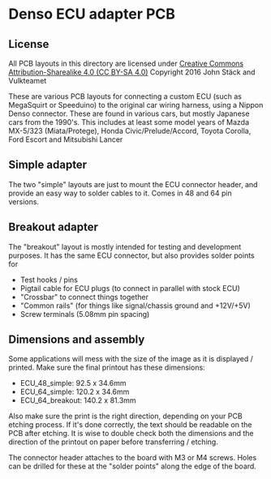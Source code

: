 # Denso ECU adapter PCB

## License
All PCB layouts in this directory are licensed under [Creative Commons Attribution-Sharealike 4.0 (CC BY-SA 4.0)](http://creativecommons.org/licenses/by-sa/4.0/)
Copyright 2016 John Stäck and Vulkteamet

These are various PCB layouts for connecting a custom ECU (such as MegaSquirt or Speeduino) to the original car wiring harness, using a Nippon Denso connector.
These are found in various cars, but mostly Japanese cars from the 1990's. This includes at least some model years of Mazda MX-5/323 (Miata/Protege), Honda Civic/Prelude/Accord, Toyota Corolla, Ford Escort and Mitsubishi Lancer

## Simple adapter
The two "simple" layouts are just to mount the ECU connector header, and provide an easy way to solder cables to it. Comes in 48 and 64 pin versions.

## Breakout adapter
The "breakout" layout is mostly intended for testing and development purposes. It has the same ECU connector, but also provides solder points for
* Test hooks / pins
* Pigtail cable for ECU plugs (to connect in parallel with stock ECU)
* "Crossbar" to connect things together
* "Common rails" (for things like signal/chassis ground and +12V/+5V)
* Screw terminals (5.08mm pin spacing)

## Dimensions and assembly
Some applications will mess with the size of the image as it is displayed / printed. Make sure the final printout has these dimensions:
* ECU_48_simple: 92.5 x 34.6mm
* ECU_64_simple: 120.2 x 34.6mm
* ECU_64_breakout: 140.2 x 81.3mm

Also make sure the print is the right direction, depending on your PCB etching process. If it's done correctly, the text should be readable on the PCB after etching. It is wise to double check both the dimensions and the direction of the printout on paper before transferring / etching.

The connector header attaches to the board with M3 or M4 screws. Holes can be drilled for these at the "solder points" along the edge of the board.
